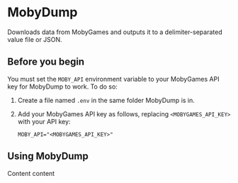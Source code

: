 # MobyDump

Downloads data from MobyGames and outputs it to a delimiter-separated value file or JSON.

## Before you begin

You must set the `MOBY_API` environment variable to your MobyGames API key for MobyDump
to work. To do so:

1.  Create a file named `.env` in the same folder MobyDump is in.

1.  Add your MobyGames API key as follows, replacing `<MOBYGAMES_API_KEY>` with your
    API key:

    ```none
    MOBY_API="<MOBYGAMES_API_KEY>"
    ```

## Using MobyDump

Content content
